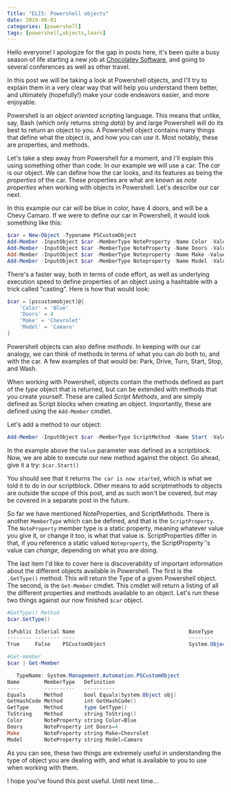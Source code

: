 ```yaml
---
Title: "ELI5: Powershell objects"
date: 2019-06-01
categories: [powershell]
tags: [powershell,objects,learn]
---
```


Hello everyone! I apologize for the gap in posts here, it's been quite a busy season of life starting a new job at [Chocolatey Software](https://chocolatey.org), and going to several conferences as well as other travel.

In this post we will be taking a look at Powershell objects, and I'll try to explain them in a very clear way that will help you understand them better, and ultimately (hopefully!) make your code endeavors easier, and more enjoyable.

Powershell is an _object oriented_ scripting language. This means that unlike, say, Bash (which only returns _string data_) by and large Powershell will do its best to return an object to you.
A Powershell object contains many things that define what the object _is_, and how you can _use_ it.
Most notably, these are properties, and methods.

Let's take a step away from Powershell for a moment, and I'll explain this using something other than code.
In our example we will use a car.
The _car_ is our object.
We can define how the car looks, and its features as being the _properties_ of the car.
These properties are what are known as _note properties_ when working with objects in Powershell.
Let's describe our car next.

In this example our car will be blue in color, have 4 doors, and will be a Chevy Camaro.
If we were to define our car in Powershell, it would look something like this:

```powershell
$car = New-Object -Typename PSCustomObject
Add-Member -InputObject $car -MemberType NoteProperty -Name Color -Value Blue
Add-Member -InputObject $car -MemberType NoteProperty -Name Doors -Value 4
Add-Member -InputObject $car -MemberType Noteproperty -Name Make -Value Chevrolet
Add-Member -InputObject $car -MemberType Noteproperty -Name Model -Value Camaro
```

There's a faster way, both in terms of code effort, as well as underlying execution speed to define properties of an object using a hashtable with a trick called "casting".
Here is how that would look:

```powershell
$car = [pscustomobject]@{
    'Color' = 'Blue'
    'Doors' = 4
    'Make' = 'Chevrolet'
    'Model' = 'Camaro'
}
```

Powershell objects can also define _methods_.
In keeping with our car analogy, we can think of methods in terms of what you can _do_ both to, and with the car.
A few examples of that would be: Park, Drive, Turn, Start, Stop, and Wash.

When working with Powershell, objects contain the methods defined as part of the _type_ object that is returned, but can be extended with methods that you create yourself.
These are called _Script Methods_, and are simply defined as Script blocks when creating an object.
Importantly, these are defined using the `Add-Member` cmdlet.

Let's add a method to our object:

```powershell
Add-Member -InputObject $car -MemberType ScriptMethod -Name Start -Value {Write-Host "The car is now started"}
```

In the example above the `Value` parameter was defined as a scriptblock.
Now, we are able to execute our new method against the object.
Go ahead, give it a try:
`$car.Start()`

You should see that it returns `The car is now started`, which is what we told it to do in our scriptblock.
Other means to add scriptmethods to objects are outside the scope of this post, and as such won't be covered, but may be covered in a separate post in the future.

So far we have mentioned NoteProperties, and ScriptMethods.
There is another `MemberType` which can be defined, and that is the `ScriptProperty`.
The `NoteProperty` member type is a static property, meaning whatever value you give it, or change it too, is what that value is.
ScriptProperties differ in that, if you reference a static valued `Noteproperty`, the ScriptProperty`'s value can _change_, depending on what you are doing.

The last item I'd like to cover here is discoverability of important information about the different objects available in Powershell.
The first is the `.GetType()` method.
This will return the Type of a given Powershell object.
The second, is the `Get-Member` cmdlet.
This cmdlet will return a listing of all the different properties and methods available to an object.
Let's run these two things against our now finished `$car` object.

```powershell
#GetType() Method
$car.GetType()

IsPublic IsSerial Name                                     BaseType
-------- -------- ----                                     --------
True     False    PSCustomObject                           System.Object

#Get-member
$car | Get-Member

   TypeName: System.Management.Automation.PSCustomObject
Name        MemberType   Definition
----        ----------   ----------
Equals      Method       bool Equals(System.Object obj)
GetHashCode Method       int GetHashCode()
GetType     Method       type GetType()
ToString    Method       string ToString()
Color       NoteProperty string Color=Blue
Doors       NoteProperty int Doors=4
Make        NoteProperty string Make=Chevrolet
Model       NoteProperty string Model=Camaro
```

As you can see, these two things are extremely useful in understanding the type of object you are dealing with, and what is available to you to use when working with them.

I hope you've found this post useful.
Until next time...
